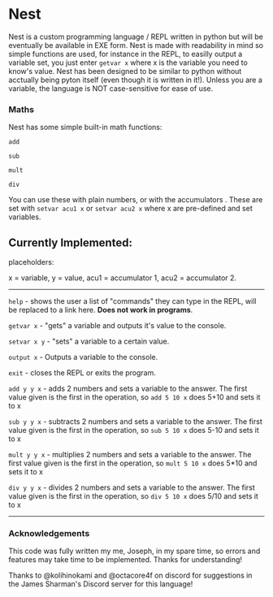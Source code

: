 # Nest
Nest is a custom programming language / REPL written in python but will be eventually be available in EXE form.
Nest is made with readability in mind so simple functions are used, for instance in the REPL, to easilly output a variable set, you just enter `getvar x` where x is the variable you need to know's value.
Nest has been designed to be similar to python without acctually being pyton itself (even though it is written in it!). Unless you are a variable, the language is NOT case-sensitive for ease of use.

### Maths
Nest has some simple built-in math functions:

`add`

`sub`

`mult`

`div`

You can use these with plain numbers, or with the accumulators . These are set with `setvar acu1 x` or `setvar acu2 x` where x are pre-defined and set variables.

## Currently Implemented:

placeholders:

x = variable, y = value, acu1 = accumulator 1, acu2 = accumulator 2.

---

`help` - shows the user a list of "commands" they can type in the REPL, will be replaced to a link here. **Does not work in programs**.

`getvar x` - "gets" a variable and outputs it's value to the console.

`setvar x y` - "sets" a variable to a certain value.

`output x` - Outputs a variable to the console.

`exit` - closes the REPL or exits the program.

`add y y x` - adds 2 numbers and sets a variable to the answer. The first value given is the first in the operation, so `add 5 10 x` does 5+10 and sets it to x

`sub y y x` - subtracts 2 numbers and sets a variable to the answer. The first value given is the first in the operation, so `sub 5 10 x` does 5-10 and sets it to x

`mult y y x` - multiplies 2 numbers and sets a variable to the answer. The first value given is the first in the operation, so `mult 5 10 x` does 5*10 and sets it to x

`div y y x` - divides 2 numbers and sets a variable to the answer. The first value given is the first in the operation, so `div 5 10 x` does 5/10 and sets it to x

---

### Acknowledgements

This code was fully written my me, Joseph, in my spare time, so errors and features may take time to be implemented. Thanks for understanding!

Thanks to @kolihinokami and @octacore4f on discord for suggestions in the James Sharman's Discord server for this language!
